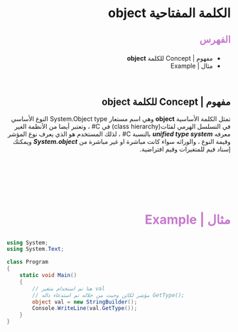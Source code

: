 <div dir=rtl>

#  الكلمة المفتاحية **object**  

##  <p style="color: #c67ace">الفهرس </p>

  *  مفهوم | Concept   للكلمة  **object** 
  * مثال | Example 

 
 &nbsp;


  ## مفهوم | Concept   للكلمة  **object** 


تمثل الكلمة الأساسية **object** وهي اسم مستعار System.Object type
النوع الأساسي في التسلسل الهرمي لفئات(class hierarchy) في C# ، وتعتبر أيضا 
من الأنظمة الغير معرفه ***unified type system*** بالنسبة C# ، لذلك المستخدم هو الذي يعرف 
نوع المؤشر وقيمة النوع ، والوراثه سواء كانت مباشرة او غير مباشرة من ***System.object***
ويمكنك إسناد قيم للمتغيرات وقيم افتراضية.

 



 &nbsp;





  &nbsp;





  &nbsp;


# <p style="color: #c67ace">مثال | Example  </p>  

<div dir= ltr>

```C#
using System;
using System.Text;

class Program
{
    static void Main()
    {
        // هنا تم استخدام متغير val 
        // مؤشر لكائن وحيث من خلاله تم استدعاء داله GetType();
        object val = new StringBuilder();
        Console.WriteLine(val.GetType());
    }
}
```

 </div>
